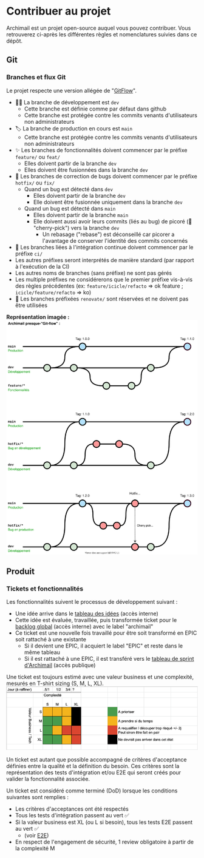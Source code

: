 # Contribuer au projet

Archimail est un projet open-source auquel vous pouvez contribuer. Vous retrouverez ci-après les différentes règles et nomenclatures suivies dans ce dépôt.

## Git
### Branches et flux Git
Le projet respecte une version allégée de "[GitFlow](https://danielkummer.github.io/git-flow-cheatsheet/index.fr_FR.html)".

- 🧑‍💻 La branche de développement est `dev`
  - Cette branche est définie comme par défaut dans github
  - Cette branche est protégée contre les commits venants d'utilisateurs non administrateurs
- 🏷️ La branche de production en cours est `main`
  - Cette branche est protégée contre les commits venants d'utilisateurs non administrateurs
- ✨ Les branches de fonctionnalités doivent commencer par le préfixe `feature/` ou `feat/`
  - Elles doivent partir de la branche `dev`
  - Elles doivent être fusionnées dans la branche `dev`
- 🐛 Les branches de correction de bugs doivent commencer par le préfixe `hotfix/` ou `fix/`
  - Quand un bug est détecté dans `dev`
    - Elles doivent partir de la branche `dev`
    - Elle doivent être fusionnée uniquement dans la branche `dev`
  - Quand un bug est détecté dans `main`
    - Elles doivent partir de la branche `main`
    - Elle doivent aussi avoir leurs commits (liés au bug) de picoré (🍒 "cherry-pick") vers la branche `dev`
      - Un rebasage ("rebase") est déconseillé car picorer a l'avantage de conserver l'identité des commits concernés
- 👷 Les branches liées à l'intégration continue doivent commencer par le préfixe `ci/`
- Les autres préfixes seront interprétés de manière standard (par rapport à l'exécution de la CI)
- Les autres noms de branches (sans préfixe) ne sont pas gérés
- Les multiple préfixes ne considérerons que le premier préfixe vis-à-vis des règles précédentes (ex: `feature/icicle/refacto` => ok feature ; `icicle/feature/refacto` => ko)
- 🤖 Les branches préfixées `renovate/` sont réservées et ne doivent pas être utilisées

**Représentation imagée :**
![Archimail presque-"Git-flow"](./docs/img/archimail-git-flow.svg)

## Produit
### Tickets et fonctionnalités
Les fonctionnalités suivent le processus de développement suivant :
- Une idée arrive dans le [tableau des idées](https://github.com/orgs/SocialGouv/projects/10) (accès interne)
- Cette idée est évaluée, travaillée, puis transformée ticket pour le [backlog global](https://github.com/orgs/SocialGouv/projects/9) (accès interne) avec le label "archimail"
- Ce ticket est une nouvelle fois travaillé pour être soit transformé en EPIC soit rattaché à une existante
  - Si il devient une EPIC, il acquiert le label "EPIC" et reste dans le même tableau
  - Si il est rattaché à une EPIC, il est transféré vers le [tableau de sprint d'Archimail](https://github.com/SocialGouv/archimail/projects/4) (accès publique)

Une ticket est toujours estimé avec une valeur business et une complexité, mesurés en T-shirt sizing (S, M, L, XL).
![Qualification des tickets](docs/img/ticket-grooming.png)

Un ticket est autant que possible accompagné de critères d'acceptance définies entre la qualité et la définition du besoin. Ces critères sont la représentation des tests d'intégration et/ou E2E qui seront créés pour valider la fonctionnalité associée.

Un ticket est considéré comme terminé (DoD) lorsque les conditions suivantes sont remplies :
- Les critères d'acceptances ont été respectés
- Tous les tests d'intégration passent au vert ✅
- Si la valeur business est XL (ou L si besoin), tous les tests E2E passent au vert ✅
  - (voir [E2E](#e2e))
- En respect de l'engagement de sécurité, 1 review obligatoire à partir de la complexité M
